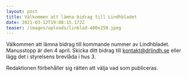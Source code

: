 ```yaml
---
layout: post
title: Välkommen att lämna bidrag till Lindhbladet
date: 2021-03-12T19:08:15.172Z
teaser: /images/uploads/linblad-400x250.jpeg
---
```

Välkommen att lämna bidrag till kommande nummer av Lindhbladet.
Manusstopp är den 4 april. Skicka ditt bidrag till [kontakt@drlindh.se](<mailto: kontakt@drlindh.se>) eller lägg det i styrelsens brevlåda i hus 3.

Redaktionen förbehåller sig rätten att välja vad som publiceras.